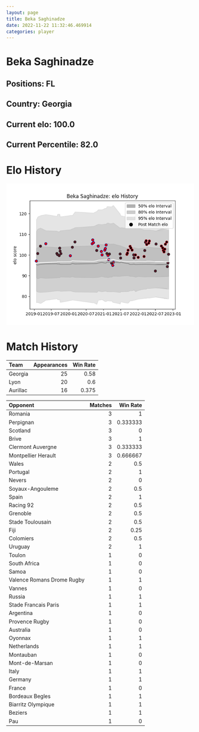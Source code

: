 ```yaml
---  
layout: page  
title: Beka Saghinadze  
date: 2022-11-22 11:32:46.469914  
categories: player  
---
```

# Beka Saghinadze

## Positions: FL

## Country: Georgia

## Current elo: 100.0

## Current Percentile: 82.0

# Elo History


![elo history](history_BekaSaghinadze.png)
# Match History


| Team     |   Appearances |   Win Rate |
|:---------|--------------:|-----------:|
| Georgia  |            25 |      0.58  |
| Lyon     |            20 |      0.6   |
| Aurillac |            16 |      0.375 |

| Opponent                   |   Matches |   Win Rate |
|:---------------------------|----------:|-----------:|
| Romania                    |         3 |   1        |
| Perpignan                  |         3 |   0.333333 |
| Scotland                   |         3 |   0        |
| Brive                      |         3 |   1        |
| Clermont Auvergne          |         3 |   0.333333 |
| Montpellier Herault        |         3 |   0.666667 |
| Wales                      |         2 |   0.5      |
| Portugal                   |         2 |   1        |
| Nevers                     |         2 |   0        |
| Soyaux-Angouleme           |         2 |   0.5      |
| Spain                      |         2 |   1        |
| Racing 92                  |         2 |   0.5      |
| Grenoble                   |         2 |   0.5      |
| Stade Toulousain           |         2 |   0.5      |
| Fiji                       |         2 |   0.25     |
| Colomiers                  |         2 |   0.5      |
| Uruguay                    |         2 |   1        |
| Toulon                     |         1 |   0        |
| South Africa               |         1 |   0        |
| Samoa                      |         1 |   0        |
| Valence Romans Drome Rugby |         1 |   1        |
| Vannes                     |         1 |   0        |
| Russia                     |         1 |   1        |
| Stade Francais Paris       |         1 |   1        |
| Argentina                  |         1 |   0        |
| Provence Rugby             |         1 |   0        |
| Australia                  |         1 |   0        |
| Oyonnax                    |         1 |   1        |
| Netherlands                |         1 |   1        |
| Montauban                  |         1 |   0        |
| Mont-de-Marsan             |         1 |   0        |
| Italy                      |         1 |   1        |
| Germany                    |         1 |   1        |
| France                     |         1 |   0        |
| Bordeaux Begles            |         1 |   1        |
| Biarritz Olympique         |         1 |   1        |
| Beziers                    |         1 |   1        |
| Pau                        |         1 |   0        |